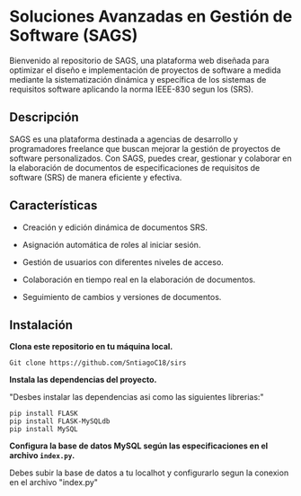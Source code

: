 
# Soluciones Avanzadas en Gestión de Software (SAGS)

 

Bienvenido al repositorio de SAGS, una plataforma web diseñada para optimizar el diseño e implementación de proyectos de software a medida mediante la sistematización dinámica y específica de los sistemas de requisitos software aplicando la norma IEEE-830 segun los (SRS).

 

## Descripción 

 

SAGS es una plataforma destinada a agencias de desarrollo y programadores freelance que buscan mejorar la gestión de proyectos de software personalizados. Con SAGS, puedes crear, gestionar y colaborar en la elaboración de documentos de especificaciones de requisitos de software (SRS) de manera eficiente y efectiva. 

 

## Características 

 

- Creación y edición dinámica de documentos SRS. 

- Asignación automática de roles al iniciar sesión. 

- Gestión de usuarios con diferentes niveles de acceso. 

- Colaboración en tiempo real en la elaboración de documentos. 

- Seguimiento de cambios y versiones de documentos. 

 

## Instalación 

 

**Clona este repositorio en tu máquina local.** 

    Git clone https://github.com/SntiagoC18/sirs

**Instala las dependencias del proyecto.** 

   "Desbes instalar las dependencias asi como las siguientes librerias:"

    pip install FLASK
    pip install FLASK-MySQLdb
    pip install MySQL

**Configura la base de datos MySQL según las especificaciones en el archivo `index.py`.** 

  Debes subir la base de datos a tu localhot y configurarlo segun la conexion en el archivo 
  "index.py"
  



 

